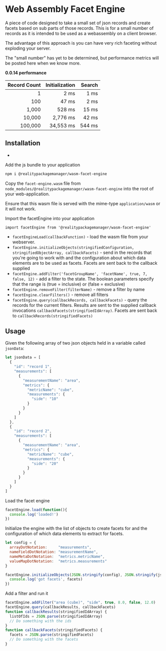 # Web Assembly Facet Engine

A piece of code designed to take a small set of json records and create facets based on sub parts of those records.
This is for a small number of records as it is intended to be used as a webassembly on a client browser.

The advantage of this approach is you can have very rich faceting without exploding your server.

The "small number" has yet to be determined, but performance metrics will be posted here when we know more.

**0.0.14 performance**

|Record Count|Initialization|Search
|--------:|----------:|--------:
| 1       | 2 ms      | 1 ms    
| 100     | 47 ms     | 2 ms    
| 1,000   | 528 ms    | 15 ms  
| 10,000  | 2,776 ms  | 42 ms
| 100,000 | 34,553 ms | 544 ms 

## Installation

*

Add the js bundle to your application

```bash
npm i @realitypackagemanager/wasm-facet-engine
```

Copy the `facet-engine.wasm` file from `node_modules/@realitypackagemanager/wasm-facet-engine` into the root of your web-application.

Ensure that this wasm file is served with the mime-type `application/wasm` or it will not work.

Import the facetEngine into your application

```node
import facetEngine from '@realitypackagemanager/wasm-facet-engine'
```

- `facetEngineLoad(callbackFunction)` - load the wasm file from your webserver. 
- `facetEngine.initializeObjects(stringifiedConfiguration, stringifiedObjectArray, callbackFacets)` - send in the records that you're going to work with and the configuration about which data elements are to be used as facets. Facets are sent back to the callback supplied
- `facetEngine.addFilter('facetGroupName', 'facetName', true, 7, false, 12)` - add a filter to the state.  The boolean parameters specify that the range is (true = inclusive) or (false = exclusive)
- `facetEngine.removeFilter(filterName)` - remove a filter by name
- `facetEngine.clearFilters()` - remove all filters
- `facetEngine.query(callbackRecords, callbackFacets)` - query the records for the current filters.  Results are sent to the supplied callback invocations `callbackFacets(stringifiedIdArray)`.  Facets are sent back to `callbackRecords(stringifiedFacets)`

## Usage

Given the following array of two json objects held in a variable called `jsonData`:

```javascript
let jsonData = [
  {
    "id": "record 1",
    "measurements": [
      {
        "measurementName": "area",
        "metrics": {
          "metricName": "cube",
          "measurements": {
            "side": "10"
          }
        }
      }
    ]
  },
  {
    "id": "record 2",
    "measurements": [
      {
        "measurementName": "area",
        "metrics": {
          "metricName": "cube",
          "measurements": {
            "side": "20"
          }
        }
      }
    ]
  }
]
```

Load the facet engine

```javascript
facetEngine.load(function(){
  console.log('loaded!')
})
```

Initialize the engine with the list of objects to create facets for and the configuration of which data elements to extract for facets.

```javascript
let config = {
  arrayDotNotation:     "measurements",
  nameFieldDotNotation: "measurementName",
  nameMetaDotNotation:  "metrics.metricName",
  valueMapDotNotation:  "metrics.measurements"
}

facetEngine.initializeObjects(JSON.stringify(config), JSON.stringify(jsonData), function(facets){
  console.log('got facets', facets)
})
```

Add a filter and run it

```javascript
facetEngine.addFilter("area (cube)", "side", true, 8.0, false, 12.0)
facetEngine.query(callbackResults, callbackFacets)
function callbackResults(stringifiedIdArray) {
  listOfIds = JSON.parse(stringifiedIdArray)
  // Do something with the ids
}
function callbackFacets(stringifiedFacets) {
  facets = JSON.parse(stringifiedFacets)
  // Do something with the facets
}
```
